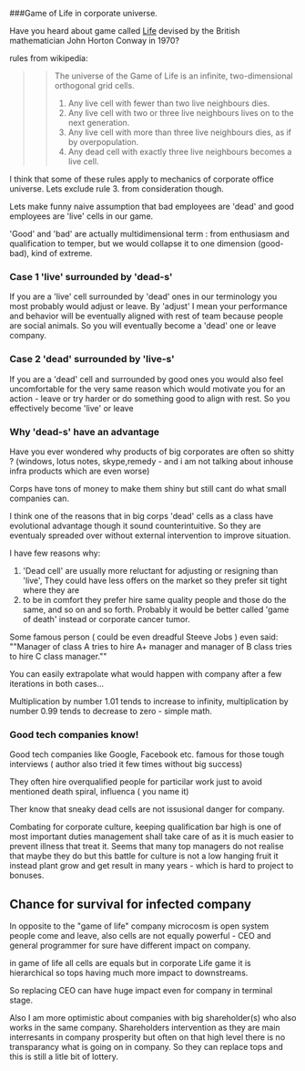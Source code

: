 ###Game of Life in corporate universe.

Have you heard about game called [Life](https://en.wikipedia.org/wiki/Conway%27s_Game_of_Life) devised by the British mathematician John Horton Conway in 1970?

rules from wikipedia:

>>The universe of the Game of Life is an infinite, two-dimensional orthogonal grid cells.
>> 1. Any live cell with fewer than two live neighbours dies.
>> 2. Any live cell with two or three live neighbours lives on to the next generation.
>> 3. Any live cell with more than three live neighbours dies, as if by overpopulation.
>> 4. Any dead cell with exactly three live neighbours becomes a live cell. 

I think that some of these rules apply to mechanics of corporate office universe.
Lets exclude rule  3. from consideration though.

Lets make funny naive assumption that bad employees are 'dead' and good employees are 'live' cells in our game.

'Good' and 'bad' are actually multidimensional term : from enthusiasm and qualification to temper, 
but we would collapse it to one dimension (good-bad), kind of extreme.


### Case 1 'live'  surrounded by 'dead-s'

If you are a 'live' cell surrounded by 'dead' ones in our terminology you most probably would adjust or leave.
By 'adjust' I mean your performance and behavior will be eventually 
aligned with rest of team because people are social animals.
So you will eventually become a 'dead' one or leave company. 

### Case 2 'dead' surrounded by 'live-s'

If you are a 'dead' cell and surrounded by good ones you would also feel uncomfortable for the very same reason
which would motivate you for an action - leave or try harder or do something good to align with rest.
So you effectively become 'live' or leave

### Why 'dead-s' have an advantage

Have you ever wondered why products of big corporates are often so shitty ?
(windows, lotus notes, skype,remedy - and i am not talking about inhouse infra products which are even worse)

Corps have tons of money to make them shiny but still cant do what small companies can.

I think one of the reasons that in big corps 'dead' cells as a class have evolutional advantage
though it sound counterintuitive.
So they are eventualy spreaded over without external intervention to improve situation. 


I have few reasons why:

1.  'Dead cell' are usually more reluctant for adjusting or resigning than 'live',
They could have less offers on the market so they prefer sit tight where they are
2.  to be in comfort they prefer hire same quality people and those do the same, and so on and so forth. 
Probably it would be better called 'game of death' instead or corporate cancer tumor.

Some famous person ( could be even dreadful Steeve Jobs ) even said:  
""Manager of class A tries to hire A+ manager and manager of B class tries to hire C class manager.""


You can easily extrapolate what would happen with company after a few iterations in both cases... 

Multiplication by number 1.01 tends to increase to infinity, multiplication by number 0.99 tends to decrease to zero - simple math.
 
### Good tech companies know!

Good tech companies like Google, Facebook etc.  famous for those tough interviews 
( author also tried it few times without big success)

They often hire overqualified people for particilar work just to avoid mentioned death spiral, influenca ( you name it)

Ther know that sneaky dead cells are not issusional danger for company.

Combating for corporate culture, keeping qualification bar high is one of most important duties management shall take care of
as it is much easier to prevent illness that treat it. Seems that many top managers do not realise that maybe they do
but this battle for culture is not a low hanging fruit it instead plant grow and get result in many years - which is hard to 
project to bonuses. 
 
## Chance for survival for infected company

In opposite to the "game of life" company microcosm is open system
people come and leave, also cells are not equally powerful - CEO and general
programmer for sure have different impact on company.

in game of life all cells are equals but in corporate Life game it is hierarchical so tops having much more impact to downstreams.

So replacing CEO can have huge impact even for company in terminal stage. 

Also I am more optimistic about companies with big shareholder(s) who also works in the same company. 
Shareholders intervention as they are main interresants in company prosperity 
but often on that high level there is no transparancy what is going on in company.
So they can replace tops and this is still a litle bit of lottery.